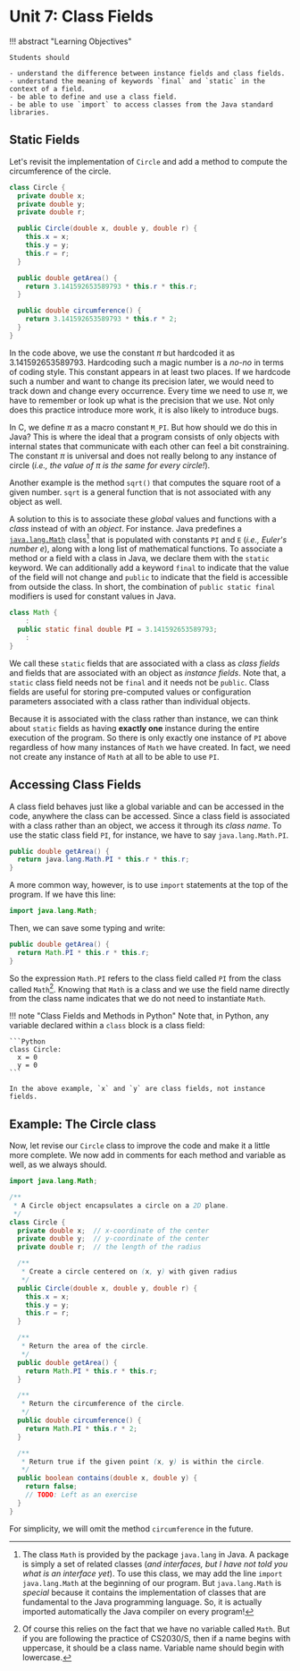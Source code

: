 # Unit 7: Class Fields

!!! abstract "Learning Objectives"

    Students should

    - understand the difference between instance fields and class fields.
    - understand the meaning of keywords `final` and `static` in the context of a field.
    - be able to define and use a class field.
    - be able to use `import` to access classes from the Java standard libraries.

## Static Fields 

Let's revisit the implementation of `Circle` and add a method to compute the circumference of the circle.

```Java title="Circle v0.3"
class Circle {
  private double x;
  private double y;
  private double r;

  public Circle(double x, double y, double r) {
    this.x = x;
    this.y = y;
    this.r = r;
  }

  public double getArea() {
    return 3.141592653589793 * this.r * this.r;
  }

  public double circumference() {
    return 3.141592653589793 * this.r * 2;
  }
}
```

In the code above, we use the constant $\pi$ but hardcoded it as 3.141592653589793.  Hardcoding such a magic number is a _no-no_ in terms of coding style.  This constant appears in at least two places.  If we hardcode such a number and want to change its precision later, we would need to track down and change every occurrence.  Every time we need to use $\pi$, we have to remember or look up what is the precision that we use.  Not only does this practice introduce more work, it is also likely to introduce bugs.  

In C, we define $\pi$ as a macro constant `M_PI`.  But how should we do this in Java?  This is where the ideal that a program consists of only objects with internal states that communicate with each other can feel a bit constraining.  The constant $\pi$ is universal and does not really belong to any instance of circle (_i.e., the value of $\pi$ is the same for every circle!_).

Another example is the method `sqrt()` that computes the square root of a given number.  `sqrt` is a general function that is not associated with any object as well.

A solution to this is to associate these _global_ values and functions with a _class_ instead of with an _object_.  For instance. Java predefines a [`java.lang.Math`](https://docs.oracle.com/en/java/javase/11/docs/api/java.base/java/lang/Math.html) class[^1] that is populated with constants `PI` and `E` (_i.e., Euler's number $e$_), along with a long list of mathematical functions.  To associate a method or a field with a class in Java, we declare them with the `static` keyword.  We can additionally add a keyword `final` to indicate that the value of the field will not change and `public` to indicate that the field is accessible from outside the class.  In short, the combination of `public static final` modifiers is used for constant values in Java.

[^1]: The class `Math` is provided by the package `java.lang` in Java.  A package is simply a set of related classes (_and interfaces, but I have not told you what is an interface yet_).  To use this class, we may add the line `import java.lang.Math` at the beginning of our program.  But `java.lang.Math` is _special_ because it contains the implementation of classes that are fundamental to the Java programming language.  So, it is actually imported automatically the Java compiler on every program!

```Java
class Math {
    :
  public static final double PI = 3.141592653589793;
    :
}
```

We call these `static` fields that are associated with a class as _class fields_ and fields that are associated with an object as _instance fields_.  Note that, a `static` class field needs not be `final` and it needs not be `public`.  Class fields are useful for storing pre-computed values or configuration parameters associated with a class rather than individual objects.

Because it is associated with the class rather than instance, we can think about `static` fields as having **exactly one** instance during the entire execution of the program.  So there is only exactly one instance of `PI` above regardless of how many instances of `Math` we have created.  In fact, we need not create any instance of `Math` at all to be able to use `PI`.

## Accessing Class Fields

A class field behaves just like a global variable and can be accessed in the code, anywhere the class can be accessed.  Since a class field is associated with a class rather than an object, we access it through its  _class name_.  To use the static class field `PI`, for instance, we have to say `java.lang.Math.PI`.

```Java
public double getArea() {
  return java.lang.Math.PI * this.r * this.r;
}
```

A more common way, however, is to use `import` statements at the top of the program.  If we have this line:

```Java
import java.lang.Math;
```

Then, we can save some typing and write:

```Java
public double getArea() {
  return Math.PI * this.r * this.r;
}
```

So the expression `Math.PI` refers to the class field called `PI` from the class called `Math`[^2].  Knowing that `Math` is a class and we use the field name directly from the class name indicates that we do not need to instantiate `Math`.

[^2]: Of course this relies on the fact that we have no variable called `Math`.  But if you are following the practice of CS2030/S, then if a name begins with uppercase, it should be a class name.  Variable name should begin with lowercase.

!!! note "Class Fields and Methods in Python"
    Note that, in Python, any variable declared within a `class` block is a class field:

    ```Python
    class Circle:
      x = 0
      y = 0
    ```

    In the above example, `x` and `y` are class fields, not instance fields.

## Example: The Circle class

Now, let revise our `Circle` class to improve the code and make it a little more complete.  We now add in comments for each method and variable as well, as we always should.

```Java title="Circle v0.4" hl_lines="1 24 31"
import java.lang.Math;

/**
 * A Circle object encapsulates a circle on a 2D plane.  
 */
class Circle {
  private double x;  // x-coordinate of the center
  private double y;  // y-coordinate of the center
  private double r;  // the length of the radius

  /**
   * Create a circle centered on (x, y) with given radius
   */
  public Circle(double x, double y, double r) {
    this.x = x;
    this.y = y;
    this.r = r;
  }

  /**
   * Return the area of the circle.
   */
  public double getArea() {
    return Math.PI * this.r * this.r;
  }

  /**
   * Return the circumference of the circle.
   */
  public double circumference() {
    return Math.PI * this.r * 2;
  }

  /**
   * Return true if the given point (x, y) is within the circle.
   */
  public boolean contains(double x, double y) {
    return false; 
	// TODO: Left as an exercise
  }
}
```

For simplicity, we will omit the method `circumference` in the future.